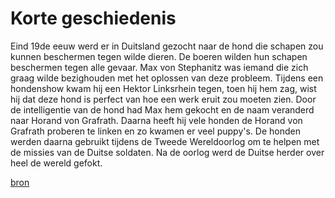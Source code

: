 # Korte geschiedenis
Eind 19de eeuw werd er in Duitsland gezocht naar de hond die schapen zou kunnen beschermen tegen wilde dieren. De boeren wilden hun schapen beschermen tegen alle gevaar. Max von Stephanitz was iemand die zich graag wilde bezighouden met het oplossen van deze probleem. Tijdens een hondenshow kwam hij een Hektor Linksrhein tegen, toen hij hem zag, wist hij dat deze hond is perfect van hoe een werk eruit zou moeten zien. Door de intelligentie van de hond had Max hem gekocht en de naam veranderd naar Horand von Grafrath. Daarna heeft hij vele honden de Horand von Grafrath proberen te linken en zo kwamen er veel puppy's. De honden werden daarna gebruikt tijdens de Tweede Wereldoorlog om te helpen met de missies van de Duitse soldaten. Na de oorlog werd de Duitse herder over heel de wereld gefokt. 

[bron](https://www.youtube.com/watch?v=n_xAD_7DjQE)


